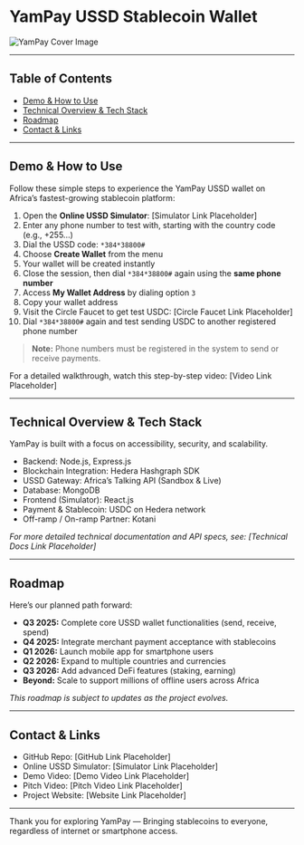 # YamPay USSD Stablecoin Wallet

![YamPay Cover Image](https://cdn.dorahacks.io/static/files/198896c41a3e4481dac3d1f464b9e83e.png)

---

## Table of Contents

- [Demo & How to Use](#demo--how-to-use)
- [Technical Overview & Tech Stack](#technical-overview--tech-stack)
- [Roadmap](#roadmap)
- [Contact & Links](#contact--links)

---

## Demo & How to Use

Follow these simple steps to experience the YamPay USSD wallet on Africa’s fastest-growing stablecoin platform:

1. Open the **Online USSD Simulator**: [Simulator Link Placeholder]
2. Enter any phone number to test with, starting with the country code (e.g., +255...)
3. Dial the USSD code: `*384*38800#`
4. Choose **Create Wallet** from the menu
5. Your wallet will be created instantly
6. Close the session, then dial `*384*38800#` again using the **same phone number**
7. Access **My Wallet Address** by dialing option `3`
8. Copy your wallet address
9. Visit the Circle Faucet to get test USDC: [Circle Faucet Link Placeholder]
10. Dial `*384*38800#` again and test sending USDC to another registered phone number

> **Note:** Phone numbers must be registered in the system to send or receive payments.

For a detailed walkthrough, watch this step-by-step video: [Video Link Placeholder]

---

## Technical Overview & Tech Stack

YamPay is built with a focus on accessibility, security, and scalability.

- Backend: Node.js, Express.js
- Blockchain Integration: Hedera Hashgraph SDK
- USSD Gateway: Africa’s Talking API (Sandbox & Live)
- Database: MongoDB
- Frontend (Simulator): React.js
- Payment & Stablecoin: USDC on Hedera network
- Off-ramp / On-ramp Partner: Kotani

_For more detailed technical documentation and API specs, see: [Technical Docs Link Placeholder]_

---

## Roadmap

Here’s our planned path forward:

- **Q3 2025:** Complete core USSD wallet functionalities (send, receive, spend)
- **Q4 2025:** Integrate merchant payment acceptance with stablecoins
- **Q1 2026:** Launch mobile app for smartphone users
- **Q2 2026:** Expand to multiple countries and currencies
- **Q3 2026:** Add advanced DeFi features (staking, earning)
- **Beyond:** Scale to support millions of offline users across Africa

_This roadmap is subject to updates as the project evolves._

---

## Contact & Links

- GitHub Repo: [GitHub Link Placeholder]
- Online USSD Simulator: [Simulator Link Placeholder]
- Demo Video: [Demo Video Link Placeholder]
- Pitch Video: [Pitch Video Link Placeholder]
- Project Website: [Website Link Placeholder]

---

Thank you for exploring YamPay — Bringing stablecoins to everyone, regardless of internet or smartphone access.
